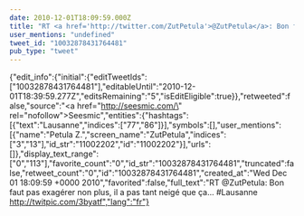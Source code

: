 ```yaml
---
date: 2010-12-01T18:09:59.000Z
title: "RT <a href='http://twitter.com/ZutPetula'>@ZutPetula</a>: Bon faut pas exagérer non plus, il a pas tant neigé que ça... #Lausanne  http://twitpic.com/3byatf″"
user_mentions: "undefined"
tweet_id: "10032878431764481"
pub_type: "tweet"
---
```

{"edit_info":{"initial":{"editTweetIds":["10032878431764481"],"editableUntil":"2010-12-01T18:39:59.277Z","editsRemaining":"5","isEditEligible":true}},"retweeted":false,"source":"<a href=\"http://seesmic.com/\" rel=\"nofollow\">Seesmic</a>","entities":{"hashtags":[{"text":"Lausanne","indices":["77","86"]}],"symbols":[],"user_mentions":[{"name":"Petula Z.","screen_name":"ZutPetula","indices":["3","13"],"id_str":"11002202","id":"11002202"}],"urls":[]},"display_text_range":["0","113"],"favorite_count":"0","id_str":"10032878431764481","truncated":false,"retweet_count":"0","id":"10032878431764481","created_at":"Wed Dec 01 18:09:59 +0000 2010","favorited":false,"full_text":"RT @ZutPetula: Bon faut pas exagérer non plus, il a pas tant neigé que ça... #Lausanne  http://twitpic.com/3byatf","lang":"fr"}
